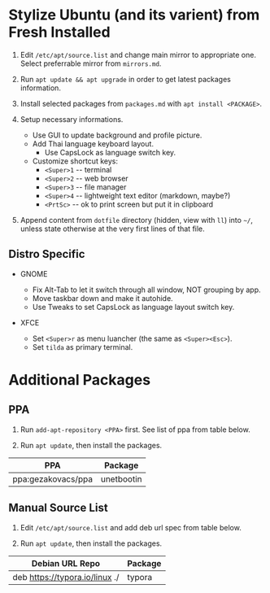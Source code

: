 Stylize Ubuntu (and its varient) from Fresh Installed
=====================================================

1. Edit `/etc/apt/source.list` and change main mirror to appropriate one.
   Select preferrable mirror from `mirrors.md`.

2. Run `apt update && apt upgrade` in order to get latest packages information.

3. Install selected packages from `packages.md` with `apt install <PACKAGE>`.

4. Setup necessary informations.
   - Use GUI to update background and profile picture.
   - Add Thai language keyboard layout.
     - Use CapsLock as language switch key.
   - Customize shortcut keys:
     - `<Super>1` -- terminal
     - `<Super>2` -- web browser
     - `<Super>3` -- file manager
     - `<Super>4` -- lightweight text editor (markdown, maybe?)
     - `<PrtSc>` -- ok to print screen but put it in clipboard

5. Append content from `dotfile` directory (hidden, view with `ll`) into `~/`,
   unless state otherwise at the very first lines of that file.


Distro Specific
---------------

- GNOME
  - Fix Alt-Tab to let it switch through all window, NOT grouping by app.
  - Move taskbar down and make it autohide.
  - Use Tweaks to set CapsLock as language layout switch key.

- XFCE
  - Set `<Super>r` as menu luancher (the same as `<Super><Esc>`).
  - Set `tilda` as primary terminal.


Additional Packages
===================

PPA
---

1. Run `add-apt-repository <PPA>` first. See list of ppa from table below.

2. Run `apt update`, then install the packages.

| PPA                | Package    |
|--------------------|------------|
| ppa:gezakovacs/ppa | unetbootin |


Manual Source List
------------------

1. Edit `/etc/apt/source.list` and add deb url spec from table below.

2. Run `apt update`, then install the packages.

| Debian URL Repo                | Package |
|--------------------------------|---------|
| deb https://typora.io/linux ./ | typora  |

